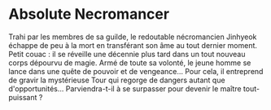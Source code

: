 # Absolute Necromancer
Trahi par les membres de sa guilde, le redoutable nécromancien Jinhyeok échappe de peu à la mort en transférant son âme au tout dernier moment. Petit couac : il se réveille une décennie plus tard dans un tout nouveau corps dépourvu de magie. Armé de toute sa volonté, le jeune homme se lance dans une quête de pouvoir et de vengeance... Pour cela, il entreprend de gravir la mystérieuse Tour qui regorge de dangers autant que d'opportunités... Parviendra-t-il à se surpasser pour devenir le maître tout-puissant ?